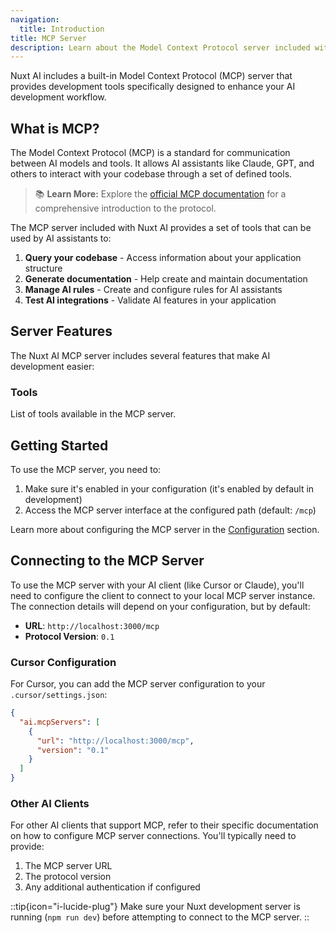 ```yaml
---
navigation:
  title: Introduction
title: MCP Server
description: Learn about the Model Context Protocol server included with Nuxt AI.
---
```


Nuxt AI includes a built-in Model Context Protocol (MCP) server that provides development tools specifically designed to enhance your AI development workflow.

## What is MCP?

The Model Context Protocol (MCP) is a standard for communication between AI models and tools. It allows AI assistants like Claude, GPT, and others to interact with your codebase through a set of defined tools.

> 📚 **Learn More:** Explore the [official MCP documentation](https://modelcontextprotocol.io/introduction) for a comprehensive introduction to the protocol.

The MCP server included with Nuxt AI provides a set of tools that can be used by AI assistants to:

1. **Query your codebase** - Access information about your application structure
2. **Generate documentation** - Help create and maintain documentation
3. **Manage AI rules** - Create and configure rules for AI assistants
4. **Test AI integrations** - Validate AI features in your application

## Server Features

The Nuxt AI MCP server includes several features that make AI development easier:

### Tools

List of tools available in the MCP server.

## Getting Started

To use the MCP server, you need to:

1. Make sure it's enabled in your configuration (it's enabled by default in development)
2. Access the MCP server interface at the configured path (default: `/mcp`)

Learn more about configuring the MCP server in the [Configuration](/docs/mcp-server/configuration) section.

## Connecting to the MCP Server

To use the MCP server with your AI client (like Cursor or Claude), you'll need to configure the client to connect to your local MCP server instance. The connection details will depend on your configuration, but by default:

- **URL**: `http://localhost:3000/mcp`
- **Protocol Version**: `0.1`

### Cursor Configuration

For Cursor, you can add the MCP server configuration to your `.cursor/settings.json`:

```json
{
  "ai.mcpServers": [
    {
      "url": "http://localhost:3000/mcp",
      "version": "0.1"
    }
  ]
}
```

### Other AI Clients

For other AI clients that support MCP, refer to their specific documentation on how to configure MCP server connections. You'll typically need to provide:

1. The MCP server URL
2. The protocol version
3. Any additional authentication if configured

::tip{icon="i-lucide-plug"}
Make sure your Nuxt development server is running (`npm run dev`) before attempting to connect to the MCP server.
::
